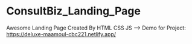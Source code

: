 # ConsultBiz_Landing_Page
Awesome Landing Page Created By HTML CSS JS --> Demo for Project: https://deluxe-maamoul-cbc221.netlify.app/
